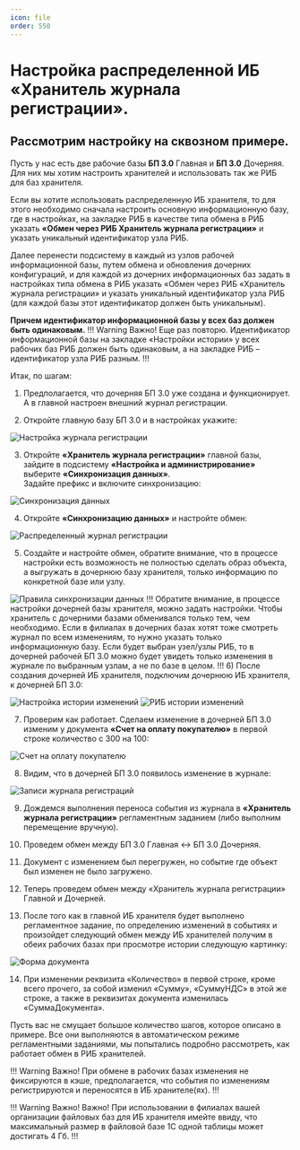 ```yaml
---
icon: file
order: 550
---
```


# Настройка распределенной ИБ «Хранитель журнала регистрации».

## Рассмотрим настройку на сквозном примере.

Пусть у нас есть две рабочие базы **БП 3.0** Главная и **БП 3.0** Дочерняя. Для них мы хотим настроить хранителей и использовать так же РИБ для баз хранителя.

Если вы хотите использовать распределенную ИБ хранителя, то для этого необходимо сначала настроить основную информационную базу, где в настройках, на закладке РИБ в качестве типа обмена в РИБ указать **«Обмен через РИБ Хранитель журнала регистрации»** и указать уникальный идентификатор узла РИБ.

Далее перенести подсистему в каждый из узлов рабочей информационной базы, путем обмена и обновления дочерних конфигураций, и для каждой из дочерних информационных баз задать в настройках типа обмена в РИБ указать «Обмен через РИБ «Хранитель журнала регистрации» и указать уникальный идентификатор узла РИБ (для каждой базы этот идентификатор должен быть уникальным).

**Причем идентификатор информационной базы у всех баз должен быть одинаковым.**
!!! Warning Важно! 
Еще раз повторю. Идентификатор информационной базы на закладке «Настройки истории» у всех рабочих баз РИБ должен быть одинаковым, а на закладке РИБ – идентификатор узла РИБ разным.
!!!

Итак, по шагам:

1) Предполагается, что дочерняя БП 3.0 уже создана и функционирует. А в главной настроен внешний журнал регистрации.

2) Откройте главную базу БП 3.0 и в настройках укажите:

![Настройка журнала регистрации](static/01_НастройкаРаспределеннойИБ.png)

3) Откройте **«Хранитель журнала регистрации»** главной базы, зайдите в подсистему **«Настройка и администрирование»** выберите **«Синхронизация данных»**.  
Задайте префикс и включите синхронизацию:

![Синхронизация данных](static/02_НастройкаРаспределеннойИБ.png)

4) Откройте **«Синхронизацию данных»** и настройте обмен:

![Распределенный журнал регистрации](static/03_НастройкаРаспределеннойИБ.png)

5) Создайте и настройте обмен, обратите внимание, что в процессе настройки есть возможность не полностью сделать образ объекта, а выгружать в дочернюю базу хранителя, только информацию по конкретной базе или узлу.

![Правила синхронизации данных](static/04_НастройкаРаспределеннойИБ.png)
!!!
Обратите внимание, в процессе настройки дочерней базы хранителя, можно задать настройки. Чтобы хранитель с дочерними базами обменивался только тем, чем необходимо. Если в филиалах в дочерних базах хотят тоже смотреть журнал по всем изменениям, то нужно указать только информационную базу. Если будет выбран узел/узлы РИБ, то в дочерней рабочей БП 3.0 можно будет увидеть только изменения в журнале по выбранным узлам, а не по базе в целом.
!!!
6) После создания дочерней ИБ хранителя, подключим дочернюю ИБ хранителя, к дочерней БП 3.0:

![Настройка истории изменений](static/05_НастройкаРаспределеннойИБ.png)
![РИБ истории изменений](static/06_НастройкаРаспределеннойИБ.png)

7) Проверим как работает. Сделаем изменение в дочерней БП 3.0 изменим у документа **«Счет на оплату покупателю»** в первой строке количество с 300 на 100:

![Счет на оплату покупателю](static/07_НастройкаРаспределеннойИБ.png)

8) Видим, что в дочерней БП 3.0 появилось изменение в журнале:

![Записи журнала регистраций](static/08_НастройкаРаспределеннойИБ.png)

9) Дождемся выполнения переноса события из журнала в **«Хранитель журнала регистрации»** регламентным заданием (либо выполним перемещение вручную).

10) Проведем обмен между БП 3.0 Главная <-> БП 3.0 Дочерняя.

11) Документ с изменением был перегружен, но событие где объект был изменен не было загружено.

12) Теперь проведем обмен между «Хранитель журнала регистрации» Главной и Дочерней.

13) После того как в главной ИБ хранителя будет выполнено регламентное задание, по определению изменений в событиях и произойдет следующий обмен между ИБ хранителей получим в обеих рабочих базах при просмотре истории следующую картинку:

![Форма документа](static/09_НастройкаРаспределеннойИБ.png)

14) При изменении реквизита «Количество» в первой строке, кроме всего прочего, за собой изменил «Сумму», «СуммуНДС» в этой же строке, а также в реквизитах документа изменилась «СуммаДокумента».

Пусть вас не смущает большое количество шагов, которое описано в примере. Все они выполняются в автоматическом режиме регламентными заданиями, мы попытались подробно рассмотреть, как работает обмен в РИБ хранителей.

!!! Warning Важно! 
При обмене в рабочих базах изменения не фиксируются в кэше, предполагается, что события по изменениям регистрируются и переносятся в ИБ хранителе(ях).
!!!

!!! Warning Важно! 
Важно! При использовании в филиалах вашей организации файловых баз для ИБ хранителя имейте ввиду, что максимальный размер в файловой базе 1С одной таблицы может достигать 4 Гб.
!!!
